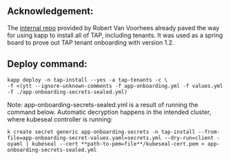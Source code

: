 
## Acknowledgement: 

The [internal repo](https://gitlab.eng.vmware.com/rvanvoorhees/kapp-controller-tap-install/) provided by Robert Van Voorhees already paved the way for using kapp to install all of TAP, including tenants. It was used as a spring board to prove out TAP tenant onboarding with version 1.2.

## Deploy command:
```
kapp deploy -n tap-install --yes -a tap-tenants -c \
-f <(ytt --ignore-unknown-comments -f app-onboarding.yml -f values.yml -f ./app-onboarding-secrets-sealed.yml)
```

Note: app-onboarding-secrets-sealed.yml is a result of running the command below. Automatic decryption happens in the intended cluster, where kubeseal controller is running:
```
k create secret generic app-onboarding-secrets -n tap-install --from-file=app-onboarding-secret-values.yaml=secrets.yml --dry-run=client -oyaml | kubeseal --cert **path-to-pem=file**/kubeseal-cert.pem > app-onboarding-secrets-sealed.yml
```
